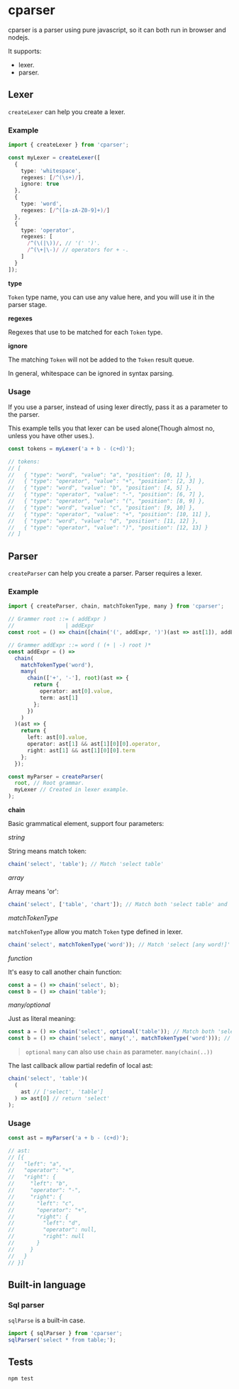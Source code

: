 # cparser

cparser is a parser using pure javascript, so it can both run in browser and nodejs.

It supports:

- lexer.
- parser.

## Lexer

`createLexer` can help you create a lexer.

### Example

```typescript
import { createLexer } from 'cparser';

const myLexer = createLexer([
  {
    type: 'whitespace',
    regexes: [/^(\s+)/],
    ignore: true
  },
  {
    type: 'word',
    regexes: [/^([a-zA-Z0-9]+)/]
  },
  {
    type: 'operator',
    regexes: [
      /^(\(|\))/, // '(' ')'.
      /^(\+|\-)/ // operators for + -.
    ]
  }
]);
```

**type**

`Token` type name, you can use any value here, and you will use it in the parser stage.

**regexes**

Regexes that use to be matched for each `Token` type.

**ignore**

The matching `Token` will not be added to the `Token` result queue.

In general, whitespace can be ignored in syntax parsing.

### Usage

If you use a parser, instead of using lexer directly, pass it as a parameter to the parser.

This example tells you that lexer can be used alone(Though almost no, unless you have other uses.).

```typescript
const tokens = myLexer('a + b - (c+d)');

// tokens:
// [
//   { "type": "word", "value": "a", "position": [0, 1] },
//   { "type": "operator", "value": "+", "position": [2, 3] },
//   { "type": "word", "value": "b", "position": [4, 5] },
//   { "type": "operator", "value": "-", "position": [6, 7] },
//   { "type": "operator", "value": "(", "position": [8, 9] },
//   { "type": "word", "value": "c", "position": [9, 10] },
//   { "type": "operator", "value": "+", "position": [10, 11] },
//   { "type": "word", "value": "d", "position": [11, 12] },
//   { "type": "operator", "value": ")", "position": [12, 13] }
// ]
```

## Parser

`createParser` can help you create a parser. Parser requires a lexer.

### Example

```typescript
import { createParser, chain, matchTokenType, many } from 'cparser';

// Grammer root ::= ( addExpr )
//                | addExpr
const root = () => chain([chain('(', addExpr, ')')(ast => ast[1]), addExpr])(ast => ast[0]);

// Grammer addExpr ::= word ( (+ | -) root )*
const addExpr = () =>
  chain(
    matchTokenType('word'),
    many(
      chain(['+', '-'], root)(ast => {
        return {
          operator: ast[0].value,
          term: ast[1]
        };
      })
    )
  )(ast => {
    return {
      left: ast[0].value,
      operator: ast[1] && ast[1][0][0].operator,
      right: ast[1] && ast[1][0][0].term
    };
  });

const myParser = createParser(
  root, // Root grammar.
  myLexer // Created in lexer example.
);
```

**chain**

Basic grammatical element, support four parameters:

_string_

String means match token:

```typescript
chain('select', 'table'); // Match 'select table'
```

_array_

Array means 'or':

```typescript
chain('select', ['table', 'chart']); // Match both 'select table' and 'select chart'
```

_matchTokenType_

`matchTokenType` allow you match `Token` type defined in lexer.

```typescript
chain('select', matchTokenType('word')); // Match 'select [any word!]'
```

_function_

It's easy to call another chain function:

```typescript
const a = () => chain('select', b);
const b = () => chain('table');
```

_many/optional_

Just as literal meaning:

```typescript
const a = () => chain('select', optional('table')); // Match both 'select' and 'select table'
const b = () => chain('select', many(',', matchTokenType('word'))); // Match both 'select' and 'select a' and 'select a, b' .. and so on.
```

> `optional` `many` can also use `chain` as parameter. `many(chain(..))`

The last callback allow partial redefin of local ast:

```typescript
chain('select', 'table')(
  (
    ast // ['select', 'table']
  ) => ast[0] // return 'select'
);
```

### Usage

```typescript
const ast = myParser('a + b - (c+d)');

// ast:
// [{
//   "left": "a",
//   "operator": "+",
//   "right": {
//     "left": "b",
//     "operator": "-",
//     "right": {
//       "left": "c",
//       "operator": "+",
//       "right": {
//         "left": "d",
//         "operator": null,
//         "right": null
//       }
//     }
//   }
// }]
```

## Built-in language

### Sql parser

`sqlParse` is a built-in case.

```typescript
import { sqlParser } from 'cparser';
sqlParser('select * from table;');
```

## Tests

```bash
npm test
```
